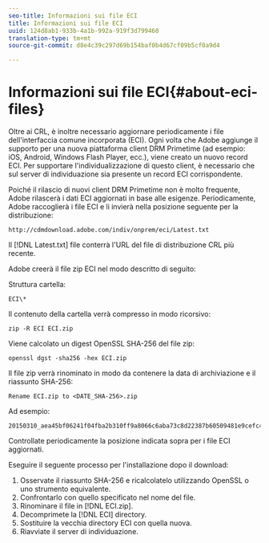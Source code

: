 ```yaml
---
seo-title: Informazioni sui file ECI
title: Informazioni sui file ECI
uuid: 124d8ab1-933b-4a1b-992a-919f3d799460
translation-type: tm+mt
source-git-commit: d8e4c39c297d69b154baf0b4d67cf09b5cf0a9d4

---
```



# Informazioni sui file ECI{#about-eci-files}

Oltre ai CRL, è inoltre necessario aggiornare periodicamente i file dell&#39;interfaccia comune incorporata (ECI). Ogni volta che Adobe aggiunge il supporto per una nuova piattaforma client DRM Primetime (ad esempio: iOS, Android, Windows Flash Player, ecc.), viene creato un nuovo record ECI. Per supportare l&#39;individualizzazione di questo client, è necessario che sul server di individuazione sia presente un record ECI corrispondente.

Poiché il rilascio di nuovi client DRM Primetime non è molto frequente, Adobe rilascerà i dati ECI aggiornati in base alle esigenze. Periodicamente, Adobe raccoglierà i file ECI e li invierà nella posizione seguente per la distribuzione:

```
http://cdmdownload.adobe.com/indiv/onprem/eci/Latest.txt
```

Il [!DNL Latest.txt] file conterrà l&#39;URL del file di distribuzione CRL più recente.

Adobe creerà il file zip ECI nel modo descritto di seguito:

Struttura cartella:

```
ECI\*
```

Il contenuto della cartella verrà compresso in modo ricorsivo:

```
zip -R ECI ECI.zip
```

Viene calcolato un digest OpenSSL SHA-256 del file zip:

```
openssl dgst -sha256 -hex ECI.zip
```

Il file zip verrà rinominato in modo da contenere la data di archiviazione e il riassunto SHA-256:

```
Rename ECI.zip to <DATE_SHA-256>.zip
```

Ad esempio:

```
20150310_aea45bf06241f04fba2b310ff9a8066c6aba73c8d22387b60509481e9cefc43e.zip
```

Controllate periodicamente la posizione indicata sopra per i file ECI aggiornati.

Eseguire il seguente processo per l&#39;installazione dopo il download:

1. Osservate il riassunto SHA-256 e ricalcolatelo utilizzando OpenSSL o uno strumento equivalente.
1. Confrontarlo con quello specificato nel nome del file.
1. Rinominare il file in [!DNL ECI.zip].
1. Decomprimete la [!DNL ECI] directory.
1. Sostituire la vecchia directory ECI con quella nuova.
1. Riavviate il server di individuazione.

